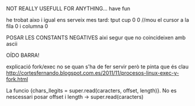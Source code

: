 NOT REALLY USEFULL FOR ANYTHING... have fun


he trobat aixo i igual ens serveix mes tard: tput cup 0 0 //mou el cursor a la fila 0 i columna 0

POSAR LES CONSTANTS NEGATIVES aixi segur que no coincideixen amb ascii


OÍDO BARRA!

explicació fork/exec no se quan s'ha de fer servir però te pinta que és clau
http://cortesfernando.blogspot.com.es/2011/11/procesos-linux-exec-y-fork.html

La funcio {chars_llegits =  super.read(caracters, offset, length)}. No es nescessari posar offset i length -> super.read(caracters)
